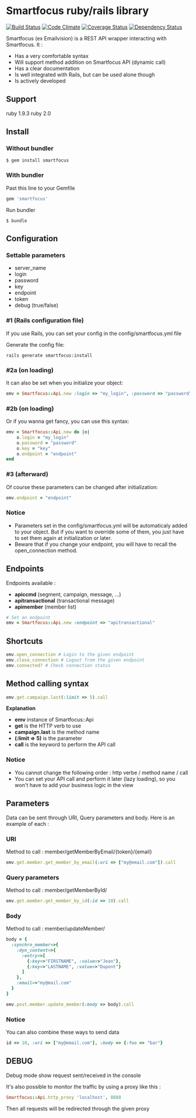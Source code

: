 Smartfocus ruby/rails library
==============================

[![Build Status](https://secure.travis-ci.org/eboutic/smartfocus.png)](http://travis-ci.org/eboutic/smartfocus)
[![Code Climate](https://codeclimate.com/github/eboutic/smartfocus.png)](https://codeclimate.com/github/eboutic/smartfocus)
[![Coverage Status](https://coveralls.io/repos/eboutic/smartfocus/badge.png)](https://coveralls.io/r/eboutic/smartfocus)
[![Dependency Status](https://gemnasium.com/eboutic/smartfocus.png)](https://gemnasium.com/eboutic/smartfocus)

Smartfocus (ex Emailvision) is a REST API wrapper interacting with Smartfocus. It :

* Has a very comfortable syntax
* Will support method addition on Smartfocus API (dynamic call)
* Has a clear documentation
* Is well integrated with Rails, but can be used alone though
* Is actively developed

Support
-------

ruby 1.9.3
ruby 2.0

Install
-------

### Without bundler

```shell
$ gem install smartfocus
```

### With bundler

Past this line to your Gemfile

```ruby
gem 'smartfocus'
```

Run bundler

```shell
$ bundle
```

Configuration
-------------

### Settable parameters
 * server_name
 * login
 * password
 * key
 * endpoint
 * token
 * debug (true/false)

### #1 (Rails configuration file)
If you use Rails, you can set your config in the config/smartfocus.yml file

Generate the config file:

```shell
rails generate smartfocus:install
```

### #2a (on loading)
It can also be set when you initialize your object:

```ruby
emv = Smartfocus::Api.new :login => "my_login", :password => "password", :key => "key", :endpoint => "endpoint"
```

### #2b (on loading)
Or if you wanna get fancy, you can use this syntax:

```ruby
emv = Smartfocus::Api.new do |o|
	o.login = "my_login"
	o.password = "password"
	o.key = "key"
	o.endpoint = "endpoint"
end
```

### #3 (afterward)
Of course these parameters can be changed after initialization:

```ruby
emv.endpoint = "endpoint"
```

### Notice
 * Parameters set in the config/smartfocus.yml will be automaticaly added to your object.
   But if you want to override some of them, you just have to set them again at initialization or later.
 * Beware that if you change your endpoint, you will have to recall the open_connection method.


Endpoints
---------

Endpoints available :

 * <b>apiccmd</b> (segment, campaign, message, ...)
 * <b>apitransactional</b> (transactional message)
 * <b>apimember</b> (member list)

```ruby
# Set an endpoint
emv = Smartfocus::Api.new :endpoint => "apitransactional"
```
 
Shortcuts
---------

```ruby
emv.open_connection # Login to the given endpoint
emv.close_connection # Logout from the given endpoint
emv.connected? # Check connection status
```

Method calling syntax
---------------------

```ruby
emv.get.campaign.last(:limit => 5).call
```

<b>Explanation</b>

 * <b>emv</b> instance of Smartfocus::Api
 * <b>get</b> is the HTTP verb to use
 * <b>campaign.last</b> is the method name
 * <b>(:limit => 5)</b> is the parameter
 * <b>call</b> is the keyword to perform the API call
 
### Notice

 * You cannot change the following order : http verbe / method name / call
 * You can set your API call and perform it later (lazy loading),
   so you won't have to add your business logic in the view

Parameters
----------

Data can be sent through URI, Query parameters and body. Here is an example of each :

### URI

Method to call : member/getMemberByEmail/{token}/{email}

```ruby
emv.get.member.get_member_by_email(:uri => ["my@email.com"]).call
```

### Query parameters

Method to call : member/getMemberById/

```ruby
emv.get.member.get_member_by_id(:id => 10).call
```

### Body

Method to call : member/updateMember/

```ruby
body = {
  :synchro_member=>{
    :dyn_content=>{
      :entry=>[
        {:key=>"FIRSTNAME", :value=>"Jean"},
        {:key=>"LASTNAME", :value=>"Dupont"}
      ]
    }, 
    :email=>"my@mail.com"
  }
}

emv.post.member.update_member(:body => body).call
```

### Notice

You can also combine these ways to send data

```ruby
id => 10, :uri => ["my@email.com"], :body => {:foo => "bar"}
```
   
DEBUG   
-----

Debug mode show request sent/received in the console

It's also possible to monitor the traffic by using a proxy like this :

```ruby
Smartfocus::Api.http_proxy 'localhost', 8888
```

Then all requests will be redirected through the given proxy
